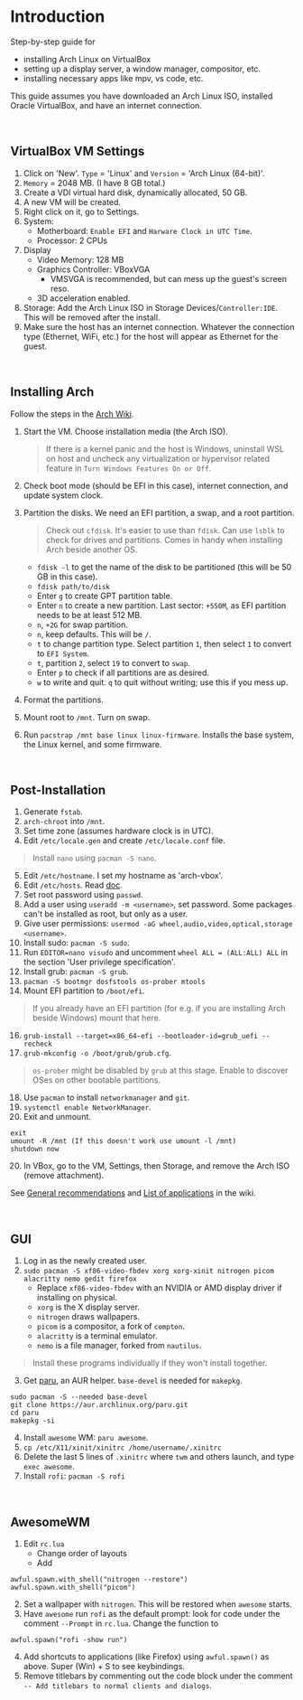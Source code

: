 # Introduction

Step-by-step guide for
- installing Arch Linux on VirtualBox
- setting up a display server, a window manager, compositor, etc.
- installing necessary apps like mpv, vs code, etc.

This guide assumes you have downloaded an Arch Linux ISO, installed Oracle VirtualBox, and have an internet connection.

&nbsp;

## VirtualBox VM Settings

1. Click on 'New'. `Type` = 'Linux' and `Version` = 'Arch Linux (64-bit)'.
2. `Memory` = 2048 MB. (I have 8 GB total.)
3. Create a VDI virtual hard disk, dynamically allocated, 50 GB.
4. A new VM will be created.
5. Right click on it, go to Settings.
6. System:
    * Motherboard: `Enable EFI` and `Harware Clock in UTC Time`.
    * Processor: 2 CPUs
7. Display
    * Video Memory: 128 MB
    * Graphics Controller: VBoxVGA
        * VMSVGA is recommended, but can mess up the guest's screen reso.
    * 3D acceleration enabled.
8. Storage: Add the Arch Linux ISO in Storage Devices/`Controller:IDE`. This will be removed after the install.
9. Make sure the host has an internet connection. Whatever the connection type (Ethernet, WiFi, etc.) for the host will appear as Ethernet for the guest.

&nbsp;

## Installing Arch

Follow the steps in the [Arch Wiki](https://wiki.archlinux.org/title/installation_guide#Set_the_console_keyboard_layout). 

1. Start the VM. Choose installation media (the Arch ISO).

   > If there is a kernel panic and the host is Windows, uninstall WSL on host and uncheck any virtualization or hypervisor related feature in `Turn Windows Features On or Off`.

2. Check boot mode (should be EFI in this case), internet connection, and update system clock.
3. Partition the disks. We need an EFI partition, a swap, and a root partition.
   > Check out `cfdisk`. It's easier to use than `fdisk`.
   > Can use `lsblk` to check for drives and partitions. Comes in handy when installing Arch beside another OS.
    * `fdisk -l` to get the name of the disk to be partitioned (this will be 50 GB in this case).
    * `fdisk path/to/disk`
    * Enter `g` to create GPT partition table.
    * Enter `n` to create a new partition. Last sector: `+550M`, as EFI partition needs to be at least 512 MB.
    * `n`, `+2G` for swap partition.
    * `n`, keep defaults. This will be `/`.
    * `t` to change partition type. Select partition `1`, then select `1` to convert to `EFI System`.
    * `t`, partition `2`, select `19` to convert to `swap`.
    * Enter `p` to check if all partitions are as desired.
    * `w` to write and quit. `q` to quit without writing; use this if you mess up.
4. Format the partitions.
5. Mount root to `/mnt`. Turn on swap.
6. Run `pacstrap /mnt base linux linux-firmware`. Installs the base system, the Linux kernel, and some firmware.

&nbsp;

## Post-Installation

1. Generate `fstab`.
2. `arch-chroot` into `/mnt`.
3. Set time zone (assumes hardware clock is in UTC).
4. Edit `/etc/locale.gen` and create `/etc/locale.conf` file.
> Install `nano` using `pacman -S nano`.
5. Edit `/etc/hostname`. I set my hostname as 'arch-vbox'.
6. Edit `/etc/hosts`. Read [doc](https://wiki.archlinux.org/title/Network_configuration#Local_hostname_resolution).
7. Set root password using `passwd`.
8. Add a user using `useradd -m <username>`, set password. Some packages can't be installed as root, but only as a user.
9. Give user permissions: `usermod -aG wheel,audio,video,optical,storage <username>`.
10. Install sudo: `pacman -S sudo`.
11. Run `EDITOR=nano visudo` and uncomment `wheel ALL = (ALL:ALL) ALL` in the section 'User privilege specification'.
12. Install grub: `pacman -S grub`.
13. `pacman -S bootmgr dosfstools os-prober mtools`
14. Mount EFI partition to `/boot/efi`.
   > If you already have an EFI partition (for e.g. if you are installing Arch beside Windows) mount that here.
16. `grub-install --target=x86_64-efi --bootloader-id=grub_uefi --recheck`
17. `grub-mkconfig -o /boot/grub/grub.cfg`.
> `os-prober` might be disabled by `grub` at this stage. Enable to discover OSes on other bootable partitions.
18. Use `pacman` to install `networkmanager` and `git`.
19. `systemctl enable NetworkManager`.
20. Exit and unmount.
```
exit
umount -R /mnt (If this doesn't work use umount -l /mnt)
shutdown now
```
20. In VBox, go to the VM, Settings, then Storage, and remove the Arch ISO (remove attachment).

See [General recommendations](https://wiki.archlinux.org/title/General_recommendations#System_administration) and [List of applications](https://wiki.archlinux.org/title/List_of_applications) in the wiki.

&nbsp;

## GUI

1. Log in as the newly created user.
2. `sudo pacman -S xf86-video-fbdev xorg xorg-xinit nitrogen picom alacritty nemo gedit firefox`
    * Replace `xf86-video-fbdev` with an NVIDIA or AMD display driver if installing on physical.
    * `xorg` is the X display server.
    * `nitrogen` draws wallpapers.
    * `picom` is a compositor, a fork of `compton`.
    * `alacritty` is a terminal emulator.
    * `nemo` is a file manager, forked from `nautilus`.
> Install these programs individually if they won't install together.
3. Get [paru](https://github.com/morganamilo/paru), an AUR helper. `base-devel` is needed for `makepkg`.
```
sudo pacman -S --needed base-devel
git clone https://aur.archlinux.org/paru.git
cd paru
makepkg -si
```
4. Install `awesome` WM: `paru awesome`.
5. `cp /etc/X11/xinit/xinitrc /home/username/.xinitrc`
6. Delete the last 5 lines of `.xinitrc` where `twm` and others launch, and type `exec awesome`.
7. Install `rofi`: `pacman -S rofi`

&nbsp;

## AwesomeWM 
1. Edit `rc.lua`
    * Change order of layouts
    * Add
```
awful.spawn.with_shell("nitrogen --restore")
awful.spawn.with_shell("picom")
```
2. Set a wallpaper with `nitrogen`. This will be restored when `awesome` starts.
1. Have `awesome` run `rofi` as the default prompt: look for code under the comment `--Prompt` in `rc.lua`. Change the function to
```
awful.spawn("rofi -show run")
```
4. Add shortcuts to applications (like Firefox) using `awful.spawn()` as above. Super (Win) + S to see keybindings.
5. Remove titlebars by commenting out the code block under the comment `-- Add titlebars to normal clients and dialogs`.

&nbsp;












